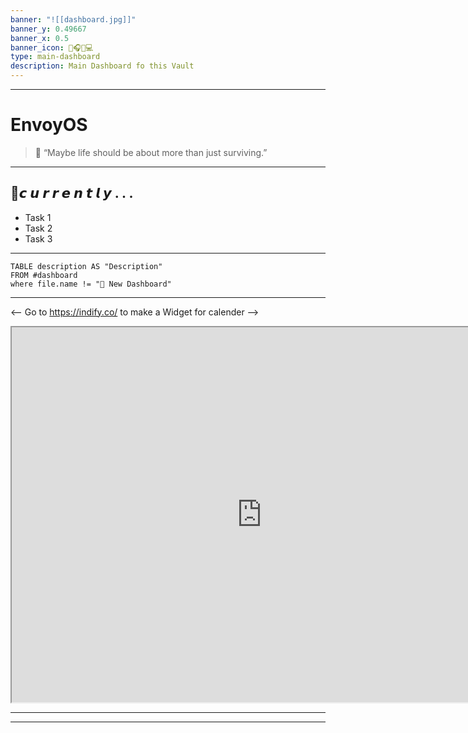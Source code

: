 ```yaml
---
banner: "![[dashboard.jpg]]"
banner_y: 0.49667
banner_x: 0.5
banner_icon: 🎒🎧🔭💻
type: main-dashboard
description: Main Dashboard fo this Vault
---
```


---
# EnvoyOS

> 🌟 “Maybe life should be about more than just surviving.”
---

## 🔭𝙘 𝙪 𝙧 𝙧 𝙚 𝙣 𝙩 𝙡 𝙮 . . .

- Task 1
- Task 2
- Task 3

---

```dataview
TABLE description AS "Description"
FROM #dashboard 
where file.name != "📰 New Dashboard"
```

---
<-- Go to https://indify.co/ to make a Widget for calender -->
<iframe width=800 height=600 src="https://indify.co/widgets/live/calendar"></iframe>

---
---
